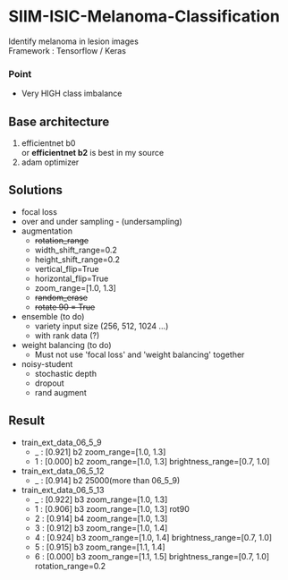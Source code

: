 # SIIM-ISIC-Melanoma-Classification
Identify melanoma in lesion images  
Framework : Tensorflow / Keras  
### Point
- Very HIGH class imbalance  
 


## Base architecture
1. efficientnet b0   
  or **efficientnet b2** is best in my source  
2. adam optimizer  


## Solutions  
- focal loss  
- over and under sampling - (undersampling)  
- augmentation  
  * ~~rotation_range~~
  * width_shift_range=0.2
  * height_shift_range=0.2
  * vertical_flip=True
  * horizontal_flip=True
  * zoom_range=[1.0, 1.3]
  * ~~random_erase~~
  * ~~rotate 90 = True~~
- ensemble (to do)
  * variety input size (256, 512, 1024 ...)
  * with rank data (?)
- weight balancing (to do)      
  * Must not use 'focal loss' and 'weight balancing' together
- noisy-student
  * stochastic depth
  * dropout
  * rand augment


## Result
- train_ext_data_06_5_9
    - _ : [0.921] b2 zoom_range=[1.0, 1.3]    
    - 1 : [0.000] b2 zoom_range=[1.0, 1.3] brightness_range=[0.7, 1.0]   
- train_ext_data_06_5_12  
    - _ : [0.914] b2 25000(more than 06_5_9)
- train_ext_data_06_5_13  
    - _ : [0.922] b3 zoom_range=[1.0, 1.3]  
    - 1 : [0.906] b3 zoom_range=[1.0, 1.3] rot90
    - 2 : [0.914] b4 zoom_range=[1.0, 1.3]
    - 3 : [0.912] b3 zoom_range=[1.0, 1.4]  
    - 4 : [0.924] b3 zoom_range=[1.0, 1.4] brightness_range=[0.7, 1.0]   
    - 5 : [0.915] b3 zoom_range=[1.1, 1.4]  
    - 6 : [0.000] b3 zoom_range=[1.1, 1.5] brightness_range=[0.7, 1.0] rotation_range=0.2
